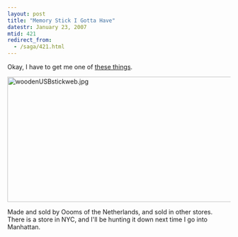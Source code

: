 ```yaml
---
layout: post
title: "Memory Stick I Gotta Have"
datestr: January 23, 2007
mtid: 421
redirect_from:
  - /saga/421.html
---
```


Okay, I have to get me one of <a href="http://www.oooms.nl/usb/" title="Wooden Memory Stick">these things</a>.

<a href="http://www.oooms.nl/usb/" title="Wooden Memory Stick"><img alt="woodenUSBstickweb.jpg" src="http://www.munged.org/saga/woodenUSBstickweb.jpg" width="704" height="283" /></a>

Made and sold by Oooms of the Netherlands, and sold in other stores.  There is a store in NYC, and I'll be hunting it down next time I go into Manhattan.

